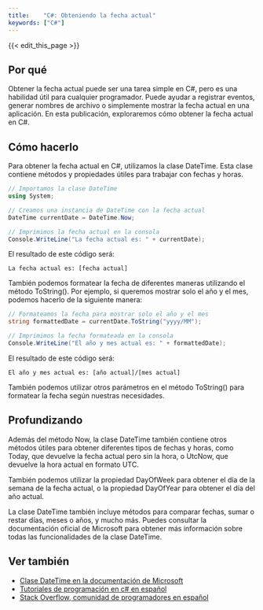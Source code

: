 ```yaml
---
title:    "C#: Obteniendo la fecha actual"
keywords: ["C#"]
---
```


{{< edit_this_page >}}

## Por qué

Obtener la fecha actual puede ser una tarea simple en C#, pero es una habilidad útil para cualquier programador. Puede ayudar a registrar eventos, generar nombres de archivo o simplemente mostrar la fecha actual en una aplicación. En esta publicación, exploraremos cómo obtener la fecha actual en C#.

## Cómo hacerlo

Para obtener la fecha actual en C#, utilizamos la clase DateTime. Esta clase contiene métodos y propiedades útiles para trabajar con fechas y horas.

```C#
// Importamos la clase DateTime
using System;

// Creamos una instancia de DateTime con la fecha actual
DateTime currentDate = DateTime.Now;

// Imprimimos la fecha actual en la consola
Console.WriteLine("La fecha actual es: " + currentDate);
```

El resultado de este código será:

```
La fecha actual es: [fecha actual]
```

También podemos formatear la fecha de diferentes maneras utilizando el método ToString(). Por ejemplo, si queremos mostrar solo el año y el mes, podemos hacerlo de la siguiente manera:

```C#
// Formateamos la fecha para mostrar solo el año y el mes
string formattedDate = currentDate.ToString("yyyy/MM");

// Imprimimos la fecha formateada en la consola
Console.WriteLine("El año y mes actual es: " + formattedDate);
```

El resultado de este código será:

```
El año y mes actual es: [año actual]/[mes actual]
```

También podemos utilizar otros parámetros en el método ToString() para formatear la fecha según nuestras necesidades.

## Profundizando

Además del método Now, la clase DateTime también contiene otros métodos útiles para obtener diferentes tipos de fechas y horas, como Today, que devuelve la fecha actual pero sin la hora, o UtcNow, que devuelve la hora actual en formato UTC.

También podemos utilizar la propiedad DayOfWeek para obtener el día de la semana de la fecha actual, o la propiedad DayOfYear para obtener el día del año actual.

La clase DateTime también incluye métodos para comparar fechas, sumar o restar días, meses o años, y mucho más. Puedes consultar la documentación oficial de Microsoft para obtener más información sobre todas las funcionalidades de la clase DateTime.

## Ver también

- [Clase DateTime en la documentación de Microsoft](https://docs.microsoft.com/es-es/dotnet/api/system.datetime?view=net-5.0)
- [Tutoriales de programación en c# en español](https://www.tutorialesprogramacionya.com/csharpya/)
- [Stack Overflow, comunidad de programadores en español](https://es.stackoverflow.com/)